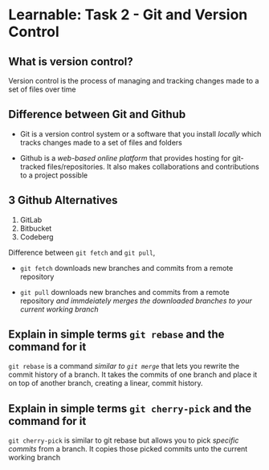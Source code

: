 # Learnable: Task 2 - Git and Version Control

## What is version control?

Version control is the process of managing and tracking changes made to a set of files over time

## Difference between Git and Github

- Git is a version control system or a software that you install _locally_ which tracks changes made to a set of files and folders

- Github is a _web-based online platform_ that provides hosting for git-tracked files/repositories. It also makes collaborations and contributions to a project possible

## 3 Github Alternatives

1. GitLab
2. Bitbucket
3. Codeberg

Difference between `git fetch` and `git pull`,

- `git fetch` downloads new branches and commits from a remote repository

- `git pull` downloads new branches and commits from a remote repository _and immdeiately merges the downloaded branches to your current working branch_

## Explain in simple terms `git rebase` and the command for it

`git rebase` is a command _similar to `git merge`_ that lets you rewrite the commit history of a branch. It takes the commits of one branch and place it on top of another branch, creating a linear, commit history.

## Explain in simple terms `git cherry-pick` and the command for it

`git cherry-pick` is similar to git rebase but allows you to pick _specific commits_ from a branch. It copies those picked commits unto the current working branch
